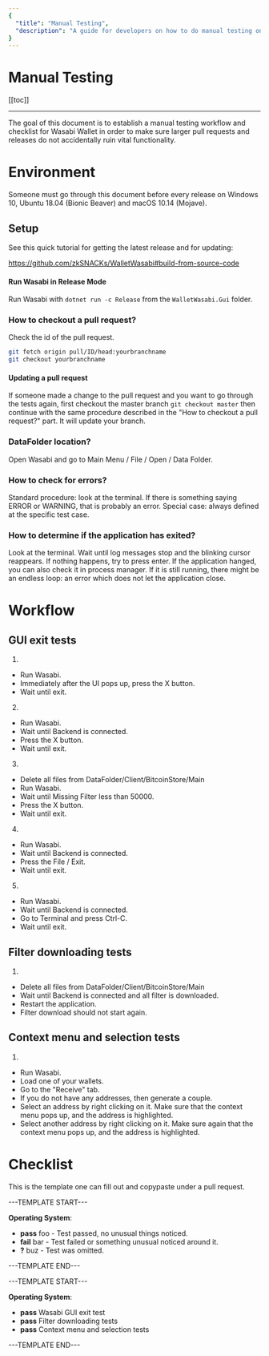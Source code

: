 ```yaml
---
{
  "title": "Manual Testing",
  "description": "A guide for developers on how to do manual testing on Wasabi."
}
---
```


# Manual Testing

[[toc]]

---

The goal of this document is to establish a manual testing workflow and checklist for Wasabi Wallet in order to make sure larger pull requests and releases do not accidentally ruin vital functionality.

# Environment

Someone must go through this document before every release on Windows 10, Ubuntu 18.04 (Bionic Beaver) and macOS 10.14 (Mojave).

## Setup

See this quick tutorial for getting the latest release and for updating:

https://github.com/zkSNACKs/WalletWasabi#build-from-source-code

#### Run Wasabi in Release Mode

Run Wasabi with `dotnet run -c Release` from the `WalletWasabi.Gui` folder.

### How to checkout a pull request?

Check the id of the pull request.
```sh
git fetch origin pull/ID/head:yourbranchname
git checkout yourbranchname
```

#### Updating a pull request

If someone made a change to the pull request and you want to go through the tests again, first checkout the master branch `git checkout master` then continue with the same procedure described in the "How to checkout a pull request?" part.
It will update your branch.

### DataFolder location?

Open Wasabi and go to Main Menu / File / Open / Data Folder.

### How to check for errors?

Standard procedure: look at the terminal.
If there is something saying ERROR or WARNING, that is probably an error.
Special case: always defined at the specific test case.

### How to determine if the application has exited?

Look at the terminal.
Wait until log messages stop and the blinking cursor reappears.
If nothing happens, try to press enter.
If the application hanged, you can also check it in process manager.
If it is still running, there might be an endless loop: an error which does not let the application close.

# Workflow

## GUI exit tests

1.
  * Run Wasabi.
  * Immediately after the UI pops up, press the X button.
  * Wait until exit.
2.
  * Run Wasabi.
  * Wait until Backend is connected.
  * Press the X button.
  * Wait until exit.
3.
  * Delete all files from DataFolder/Client/BitcoinStore/Main
  * Run Wasabi.
  * Wait until Missing Filter less than 50000.
  * Press the X button.
  * Wait until exit.
4.
  * Run Wasabi.
  * Wait until Backend is connected.
  * Press the File / Exit.
  * Wait until exit.
5.
  * Run Wasabi.
  * Wait until Backend is connected.
  * Go to Terminal and press Ctrl-C.
  * Wait until exit.
  
## Filter downloading tests

1.
  * Delete all files from DataFolder/Client/BitcoinStore/Main
  * Wait until Backend is connected and all filter is downloaded.
  * Restart the application.
  * Filter download should not start again.
  
## Context menu and selection tests

1.
  * Run Wasabi.
  * Load one of your wallets. 
  * Go to the "Receive" tab.
  * If you do not have any addresses, then generate a couple.
  * Select an address by right clicking on it.
Make sure that the context menu pops up, and the address is highlighted.
  * Select another address by right clicking on it.
Make sure again that the context menu pops up, and the address is highlighted.
 

# Checklist

This is the template one can fill out and copypaste under a pull request.

---TEMPLATE START---

**Operating System**:

- **pass** foo - Test passed, no unusual things noticed.
- **fail** bar - Test failed or something unusual noticed around it.
- **?** buz - Test was omitted.

---TEMPLATE END---

---TEMPLATE START---

**Operating System**:

- **pass** Wasabi GUI exit test
- **pass** Filter downloading tests
- **pass** Context menu and selection tests

---TEMPLATE END---
